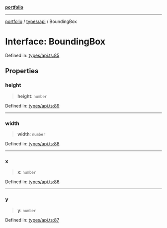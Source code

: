 [**portfolio**](../../../README.md)

***

[portfolio](../../../modules.md) / [types/api](../README.md) / BoundingBox

# Interface: BoundingBox

Defined in: [types/api.ts:85](https://github.com/tnorlund/Portfolio/blob/1ea92b0c44588fce2e0d808b989e088532c129ed/portfolio/types/api.ts#L85)

## Properties

### height

> **height**: `number`

Defined in: [types/api.ts:89](https://github.com/tnorlund/Portfolio/blob/1ea92b0c44588fce2e0d808b989e088532c129ed/portfolio/types/api.ts#L89)

***

### width

> **width**: `number`

Defined in: [types/api.ts:88](https://github.com/tnorlund/Portfolio/blob/1ea92b0c44588fce2e0d808b989e088532c129ed/portfolio/types/api.ts#L88)

***

### x

> **x**: `number`

Defined in: [types/api.ts:86](https://github.com/tnorlund/Portfolio/blob/1ea92b0c44588fce2e0d808b989e088532c129ed/portfolio/types/api.ts#L86)

***

### y

> **y**: `number`

Defined in: [types/api.ts:87](https://github.com/tnorlund/Portfolio/blob/1ea92b0c44588fce2e0d808b989e088532c129ed/portfolio/types/api.ts#L87)
